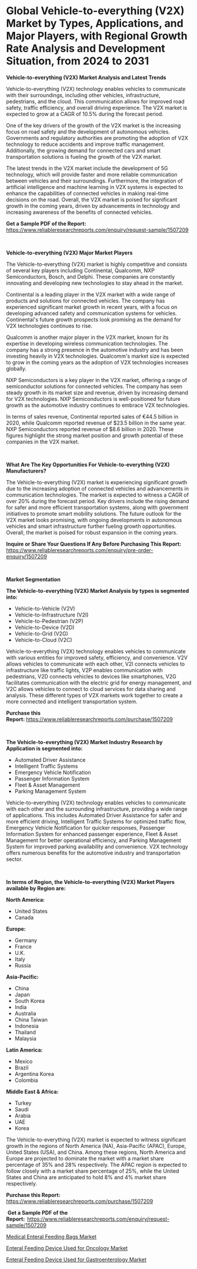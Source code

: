 <p><h1>Global Vehicle-to-everything (V2X) Market by Types, Applications, and Major Players, with Regional Growth Rate Analysis and Development Situation, from 2024 to 2031</h1></p><p><strong>Vehicle-to-everything (V2X) Market Analysis and Latest Trends</strong></p>
<p><p>Vehicle-to-everything (V2X) technology enables vehicles to communicate with their surroundings, including other vehicles, infrastructure, pedestrians, and the cloud. This communication allows for improved road safety, traffic efficiency, and overall driving experience. The V2X market is expected to grow at a CAGR of 10.5% during the forecast period.</p><p>One of the key drivers of the growth of the V2X market is the increasing focus on road safety and the development of autonomous vehicles. Governments and regulatory authorities are promoting the adoption of V2X technology to reduce accidents and improve traffic management. Additionally, the growing demand for connected cars and smart transportation solutions is fueling the growth of the V2X market.</p><p>The latest trends in the V2X market include the development of 5G technology, which will provide faster and more reliable communication between vehicles and their surroundings. Furthermore, the integration of artificial intelligence and machine learning in V2X systems is expected to enhance the capabilities of connected vehicles in making real-time decisions on the road. Overall, the V2X market is poised for significant growth in the coming years, driven by advancements in technology and increasing awareness of the benefits of connected vehicles.</p></p>
<p><strong>Get a Sample PDF of the Report:&nbsp;</strong> <a href="https://www.reliableresearchreports.com/enquiry/request-sample/1507209">https://www.reliableresearchreports.com/enquiry/request-sample/1507209</a></p>
<p>&nbsp;</p>
<p><strong>Vehicle-to-everything (V2X) Major Market Players</strong></p>
<p><p>The Vehicle-to-everything (V2X) market is highly competitive and consists of several key players including Continental, Qualcomm, NXP Semiconductors, Bosch, and Delphi. These companies are constantly innovating and developing new technologies to stay ahead in the market.</p><p>Continental is a leading player in the V2X market with a wide range of products and solutions for connected vehicles. The company has experienced significant market growth in recent years, with a focus on developing advanced safety and communication systems for vehicles. Continental's future growth prospects look promising as the demand for V2X technologies continues to rise.</p><p>Qualcomm is another major player in the V2X market, known for its expertise in developing wireless communication technologies. The company has a strong presence in the automotive industry and has been investing heavily in V2X technologies. Qualcomm's market size is expected to grow in the coming years as the adoption of V2X technologies increases globally.</p><p>NXP Semiconductors is a key player in the V2X market, offering a range of semiconductor solutions for connected vehicles. The company has seen steady growth in its market size and revenue, driven by increasing demand for V2X technologies. NXP Semiconductors is well-positioned for future growth as the automotive industry continues to embrace V2X technologies.</p><p>In terms of sales revenue, Continental reported sales of €44.5 billion in 2020, while Qualcomm reported revenue of $23.5 billion in the same year. NXP Semiconductors reported revenue of $8.6 billion in 2020. These figures highlight the strong market position and growth potential of these companies in the V2X market.</p></p>
<p>&nbsp;</p>
<p><strong>What Are The Key Opportunities For Vehicle-to-everything (V2X) Manufacturers?</strong></p>
<p><p>The Vehicle-to-everything (V2X) market is experiencing significant growth due to the increasing adoption of connected vehicles and advancements in communication technologies. The market is expected to witness a CAGR of over 20% during the forecast period. Key drivers include the rising demand for safer and more efficient transportation systems, along with government initiatives to promote smart mobility solutions. The future outlook for the V2X market looks promising, with ongoing developments in autonomous vehicles and smart infrastructure further fueling growth opportunities. Overall, the market is poised for robust expansion in the coming years.</p></p>
<p><strong>Inquire or Share Your Questions If Any Before Purchasing This Report:</strong> <a href="https://www.reliableresearchreports.com/enquiry/pre-order-enquiry/1507209">https://www.reliableresearchreports.com/enquiry/pre-order-enquiry/1507209</a></p>
<p>&nbsp;</p>
<p><strong>Market Segmentation</strong></p>
<p><strong>The Vehicle-to-everything (V2X) Market Analysis by types is segmented into:</strong></p>
<p><ul><li>Vehicle-to-Vehicle (V2V)</li><li>Vehicle-to-Infrastructure (V2I)</li><li>Vehicle-to-Pedestrian (V2P)</li><li>Vehicle-to-Device (V2D)</li><li>Vehicle-to-Grid (V2G)</li><li>Vehicle-to-Cloud (V2C)</li></ul></p>
<p><p>Vehicle-to-everything (V2X) technology enables vehicles to communicate with various entities for improved safety, efficiency, and convenience. V2V allows vehicles to communicate with each other, V2I connects vehicles to infrastructure like traffic lights, V2P enables communication with pedestrians, V2D connects vehicles to devices like smartphones, V2G facilitates communication with the electric grid for energy management, and V2C allows vehicles to connect to cloud services for data sharing and analysis. These different types of V2X markets work together to create a more connected and intelligent transportation system.</p></p>
<p><strong>Purchase this Report:&nbsp;</strong><a href="https://www.reliableresearchreports.com/purchase/1507209">https://www.reliableresearchreports.com/purchase/1507209</a></p>
<p>&nbsp;</p>
<p><strong>The Vehicle-to-everything (V2X) Market Industry Research by Application is segmented into:</strong></p>
<p><ul><li>Automated Driver Assistance</li><li>Intelligent Traffic Systems</li><li>Emergency Vehicle Notification</li><li>Passenger Information System</li><li>Fleet & Asset Management</li><li>Parking Management System</li></ul></p>
<p><p>Vehicle-to-everything (V2X) technology enables vehicles to communicate with each other and the surrounding infrastructure, providing a wide range of applications. This includes Automated Driver Assistance for safer and more efficient driving, Intelligent Traffic Systems for optimized traffic flow, Emergency Vehicle Notification for quicker responses, Passenger Information System for enhanced passenger experience, Fleet & Asset Management for better operational efficiency, and Parking Management System for improved parking availability and convenience. V2X technology offers numerous benefits for the automotive industry and transportation sector.</p></p>
<p>&nbsp;</p>
<p><strong>In terms of Region, the Vehicle-to-everything (V2X) Market Players available by Region are:</strong></p>
<p>
    <p> <strong> North America: </strong>
        <ul>
            <li>United States</li>
            <li>Canada</li>
        </ul>
        </p> 
    <p> <strong> Europe: </strong>
        <ul>
            <li>Germany</li>
            <li>France</li>
            <li>U.K.</li>
            <li>Italy</li>
            <li>Russia</li>
        </ul>
        </p> 
    <p> <strong> Asia-Pacific: </strong>
        <ul>
            <li>China</li>
            <li>Japan</li>
            <li>South Korea</li>
            <li>India</li>
            <li>Australia</li>
            <li>China Taiwan</li>
            <li>Indonesia</li>
            <li>Thailand</li>
            <li>Malaysia</li>
        </ul>
        </p> 
    <p> <strong> Latin America: </strong>
        <ul>
            <li>Mexico</li>
            <li>Brazil</li>
            <li>Argentina Korea</li>
            <li>Colombia</li>
        </ul>
        </p> 
    <p> <strong> Middle East & Africa: </strong>
        <ul>
            <li>Turkey</li>
            <li>Saudi</li>
            <li>Arabia</li>
            <li>UAE</li>
            <li>Korea</li>
        </ul>
    </p>
    </p>
<p><p>The Vehicle-to-everything (V2X) market is expected to witness significant growth in the regions of North America (NA), Asia-Pacific (APAC), Europe, United States (USA), and China. Among these regions, North America and Europe are projected to dominate the market with a market share percentage of 35% and 28% respectively. The APAC region is expected to follow closely with a market share percentage of 25%, while the United States and China are anticipated to hold 8% and 4% market share respectively.</p></p>
<p><strong>Purchase this Report: </strong><a href="https://www.reliableresearchreports.com/purchase/1507209">https://www.reliableresearchreports.com/purchase/1507209</a></p>
<p>&nbsp;<strong>Get a Sample PDF of the Report:&nbsp;&nbsp;</strong><a href="https://www.reliableresearchreports.com/enquiry/request-sample/1507209">https://www.reliableresearchreports.com/enquiry/request-sample/1507209</a></p>
<p><strong></strong></p>
<p><p><a href="https://view.publitas.com/reportprime-1/medical-enteral-feeding-bags-market-share-market-new-trends-analysis-report-by-type-by-application-by-end-use-by-region-and-segment-forecasts-2023-2030/">Medical Enteral Feeding Bags Market</a></p><p><a href="https://view.publitas.com/reportprime-1/decoding-the-enteral-feeding-device-used-for-oncology-market-a-deep-dive-into-the-latest-market-trends-market-segmentation-and-competitive-analysis/">Enteral Feeding Device Used for Oncology Market</a></p><p><a href="https://view.publitas.com/reportprime-1/enteral-feeding-device-used-for-gastroenterology-market-research-report-the-key-to-successful-business-strategy-forecasted-for-period-from-2023-2030/">Enteral Feeding Device Used for Gastroenterology Market</a></p></p>
